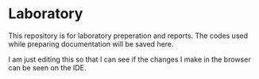 # Laboratory
This repository is for laboratory preperation and reports. The codes used while preparing documentation will be saved here.

I am just editing this so that I can see if the changes I make in the browser can be seen on the IDE. 
